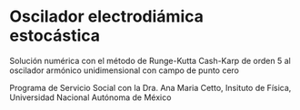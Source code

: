 # Oscilador electrodiámica estocástica

Solución numérica con el método de Runge-Kutta Cash-Karp de orden 5 al oscilador armónico unidimensional con campo de punto cero

Programa de Servicio Social con la Dra. Ana Maria Cetto, Insituto de Física, Universidad Nacional Autónoma de México
